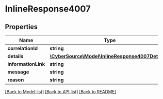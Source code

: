 # InlineResponse4007

## Properties
Name | Type | Description | Notes
------------ | ------------- | ------------- | -------------
**correlationId** | **string** |  | [optional] 
**details** | [**\CyberSource\Model\InlineResponse4007Details[]**](InlineResponse4007Details.md) |  | [optional] 
**informationLink** | **string** |  | [optional] 
**message** | **string** |  | 
**reason** | **string** |  | 

[[Back to Model list]](../README.md#documentation-for-models) [[Back to API list]](../README.md#documentation-for-api-endpoints) [[Back to README]](../README.md)


